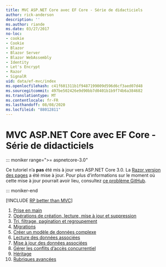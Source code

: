 ```yaml
---
title: MVC ASP.NET Core avec EF Core - Série de didacticiels
author: rick-anderson
description: ''
ms.author: riande
ms.date: 03/27/2017
no-loc:
- cookie
- Cookie
- Blazor
- Blazor Server
- Blazor WebAssembly
- Identity
- Let's Encrypt
- Razor
- SignalR
uid: data/ef-mvc/index
ms.openlocfilehash: c41f601311b1f9487199009d596d6cf3aed07d48
ms.sourcegitcommit: 497be502426e9d90bb7d0401b1b9f74b6a384682
ms.translationtype: MT
ms.contentlocale: fr-FR
ms.lasthandoff: 08/08/2020
ms.locfileid: "88012811"
---
```

# <a name="aspnet-core-mvc-with-ef-core---tutorial-series"></a>MVC ASP.NET Core avec EF Core - Série de didacticiels

::: moniker range=">= aspnetcore-3.0"

Ce tutoriel n’a **pas** été mis à jour vers ASP.NET Core 3.0. La [ Razor version des pages](xref:data/ef-rp/intro) a été mise à jour. Pour plus d’informations sur le moment où cette mise à jour pourrait avoir lieu, consultez [ce problème GitHub](https://github.com/dotnet/AspNetCore.Docs/issues/13920).

::: moniker-end

[!INCLUDE [RP better than MVC](../../includes/RP-EF/rp-over-mvc.md)]

1. [Prise en main](xref:data/ef-mvc/intro)
1. [Opérations de création, lecture, mise à jour et suppression](xref:data/ef-mvc/crud)
1. [Tri, filtrage, pagination et regroupement](xref:data/ef-mvc/sort-filter-page)
1. [Migrations](xref:data/ef-mvc/migrations)
1. [Créer un modèle de données complexe](xref:data/ef-mvc/complex-data-model)
1. [Lecture des données associées](xref:data/ef-mvc/read-related-data)
1. [Mise à jour des données associées](xref:data/ef-mvc/update-related-data)
1. [Gérer les conflits d’accès concurrentiel](xref:data/ef-mvc/concurrency)
1. [Héritage](xref:data/ef-mvc/inheritance)
1. [Rubriques avancées](xref:data/ef-mvc/advanced)
